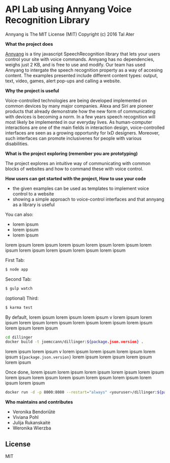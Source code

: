 # API Lab using Annyang Voice Recognition Library


Annyang is The MIT License (MIT)
Copyright (c) 2016 Tal Ater

**What the project does**

[Annyang] is a tiny javascript SpeechRecognition library that lets your users control your site with voice commands. Annyang has no dependencies, weighs just 2 KB, and is free to use and modify. 
Our team has used Annyang to intergate the speech recognition property as a way of accesing content. The examples presented include different content types: output, text, video, games, alert pop-ups and calling a website.



**Why the project is useful**

Voice-controlled technologies are being developed implemented on common devices by many major companies. Alexa and Siri are pioneer products that already demonstrate how the new form of communicating with devices is becoming a norm. In a few years speech recognition will most likely be implemented in our everyday lives. As human-computer interactions are one of the main fields in interaction design, voice-controlled interfaces are seen as a growing opportunity for IxD designers. Moreover, such interfaces can promote inclusivenes for people with various disabilities.



**What is the project exploring (remember you are prototyping)**

The project explores an intuitive way of communicating with common blocks of websites and how to command these with voice control.



**How users can get started with the project, How to use your code**

  - the given examples can be used as templates to implement voice control to a website
  - showing a simple approach to voice-control interfaces and that annyang as a library is useful

You can also:
  -  lorem ipsum 
  -  lorem ipsum 
  -  lorem ipsum 


 lorem ipsum  lorem ipsum  lorem ipsum  lorem ipsum  lorem ipsum  lorem ipsum  lorem ipsum  lorem ipsum  lorem ipsum  lorem ipsum 

First Tab:
```sh
$ node app
```

Second Tab:
```sh
$ gulp watch
```

(optional) Third:
```sh
$ karma test
```

By default,  lorem ipsum  lorem ipsum  lorem ipsum v lorem ipsum  lorem ipsum  lorem ipsum  lorem ipsum  lorem ipsum  lorem ipsum  lorem ipsum  lorem ipsum  lorem ipsum 

```sh
cd dillinger
docker build -t joemccann/dillinger:${package.json.version} .
```
 lorem ipsum  lorem ipsum v lorem ipsum  lorem ipsum  lorem ipsum  lorem ipsum  `${package.json.version}`  lorem ipsum  lorem ipsum  lorem ipsum  lorem ipsum 

Once done,  lorem ipsum  lorem ipsum  lorem ipsum  lorem ipsum  lorem ipsum  lorem ipsum  lorem ipsum  lorem ipsum  lorem ipsum  lorem ipsum  lorem ipsum  lorem ipsum 

```sh
docker run -d -p 8000:8080 --restart="always" <youruser>/dillinger:${package.json.version}
```

**Who maintains and contributes**

  - Veronika Bendoriūtė
  - Viviana Pohl
  - Julija Rukanskaitė
  - Weronika Wierzba

License
----

MIT

   [Annyang]: <https://www.talater.com/annyang/m>

